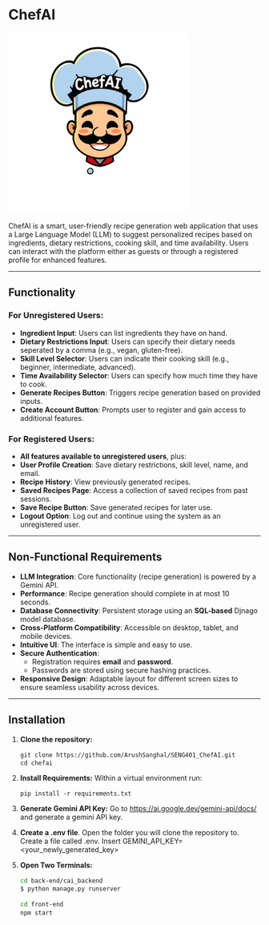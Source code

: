 # ChefAI
<img src="front-end/public/images/chefai_logo.png" alt="front-end/public/images/chefai_logo.png" width="360"/>

ChefAI is a smart, user-friendly recipe generation web application that uses a Large Language Model (LLM) to suggest personalized recipes based on ingredients, dietary restrictions, cooking skill, and time availability. Users can interact with the platform either as guests or through a registered profile for enhanced features.

---

## Functionality

### For Unregistered Users:
- **Ingredient Input**: Users can list ingredients they have on hand.
- **Dietary Restrictions Input**: Users can specify their dietary needs seperated by a comma (e.g., vegan, gluten-free).
- **Skill Level Selector**: Users can indicate their cooking skill (e.g., beginner, intermediate, advanced).
- **Time Availability Selector**: Users can specify how much time they have to cook.
- **Generate Recipes Button**: Triggers recipe generation based on provided inputs.
- **Create Account Button**: Prompts user to register and gain access to additional features.

### For Registered Users:
- **All features available to unregistered users**, plus:
- **User Profile Creation**: Save dietary restrictions, skill level, name, and email.
- **Recipe History**: View previously generated recipes.
- **Saved Recipes Page**: Access a collection of saved recipes from past sessions.
- **Save Recipe Button**: Save generated recipes for later use.
- **Logout Option**: Log out and continue using the system as an unregistered user.

---

## Non-Functional Requirements

- **LLM Integration**: Core functionality (recipe generation) is powered by a Gemini API.
- **Performance**: Recipe generation should complete in at most 10 seconds.
- **Database Connectivity**: Persistent storage using an **SQL-based** Djnago model database.
- **Cross-Platform Compatibility**: Accessible on desktop, tablet, and mobile devices.
- **Intuitive UI**: The interface is simple and easy to use.
- **Secure Authentication**:
  - Registration requires **email** and **password**.
  - Passwords are stored using secure hashing practices.
- **Responsive Design**: Adaptable layout for different screen sizes to ensure seamless usability across devices.

---

## Installation

1. **Clone the repository:**
    ```
    git clone https://github.com/ArushSanghal/SENG401_ChefAI.git
    cd chefai
   ```
  
2. **Install Requirements:**
    Within a virtual environment run:
    ```
    pip install -r requirements.txt
    ```

3. **Generate Gemini API Key:**
    Go to https://ai.google.dev/gemini-api/docs/
    and generate a gemini API key.  

4. **Create a .env file**.
    Open the folder you will clone the repository to.
    Create a file called .env.
    Insert GEMINI_API_KEY=<your_newly_generated_key>

6. **Open Two Terminals:**
    ```bash
    cd back-end/cai_backend
    $ python manage.py runserver
    ```
    ```bash
    cd front-end
    npm start
    ```

 
